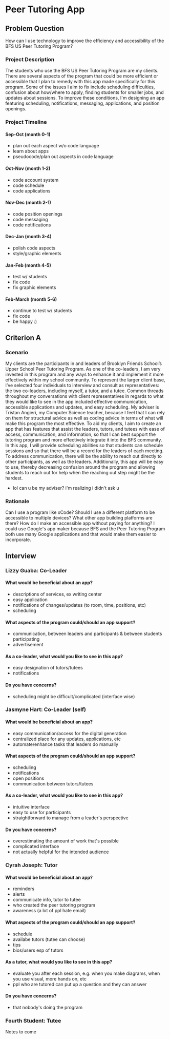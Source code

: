 # Peer Tutoring App

## Problem Question
How can I use technology to improve the efficiency and accessibility of the BFS US Peer Tutoring Program?

### Project Description
The students who use the BFS US Peer Tutoring Program are my clients. There are several aspects of the program that could be more efficient or accessible that I plan to remedy with this app made specifically for this program. Some of the issues I aim to fix include scheduling difficulties, confusion about how/where to apply, finding students for smaller jobs, and updates about sessions. To improve these conditions, I'm designing an app featuring scheduling, notifications, messaging, applications, and position openings. 

### Project Timeline

#### Sep-Oct    (month 0-1)
* plan out each aspect w/o code language
* learn about apps
* pseudocode/plan out aspects in code language

#### Oct-Nov    (month 1-2)
* code account system
* code schedule
* code applications

#### Nov-Dec    (month 2-1)
* code position openings
* code messaging
* code notifications

#### Dec-Jan    (month 3-4)
* polish code aspects
* style/graphic elements

#### Jan-Feb    (month 4-5)
* test w/ students
* fix code
* fix graphic elements

#### Feb-March  (month 5-6)
* continue to test w/ students
* fix code
* be happy :)

## Criterion A

### Scenario
My clients are the participants in and leaders of Brooklyn Friends School’s Upper School Peer Tutoring Program. As one of the co-leaders, I am very invested in this program and any ways to enhance it and implement it more effectively within my school community. To represent the larger client base, I’ve selected four individuals to interview and consult as representatives: the two co-leaders, including myself, a tutor, and a tutee. Common threads throughout my conversations with client representatives in regards to what they would like to see in the app included effective communication, accessible applications and updates, and easy scheduling. My adviser is Tristan Angieri, my Computer Science teacher, because I feel that I can rely on them for structural advice as well as coding advice in terms of what will make this program the most effective. To aid my clients, I aim to create an app that has features that assist the leaders, tutors, and tutees with ease of access, communication, and information, so that I can best support the tutoring program and more effectively integrate it into the BFS community. In this app, I will provide scheduling abilities so that students can schedule sessions and so that there will be a record for the leaders of each meeting. To address communication, there will be the ability to reach out directly to other participants, as well as the leaders. Additionally, this app will be easy to use, thereby decreasing confusion around the program and allowing students to reach out for help when the reaching out step might be the hardest. 

* lol can u be my adviser? i'm realizing i didn't ask u

### Rationale
Can I use a program like xCode? Should I use a different platform to be accessible to multiple devices? What other app building platforms are there? How do I make an accessible app without paying for anything?
I could use Google's app maker because BFS and the Peer Tutoring Program both use many Google applications and that would make them easier to incorporate. 

## Interview

### Lizzy Guaba: Co-Leader

#### What would be beneficial about an app?
* descriptions of services, ex writing center
* easy application
* notifications of changes/updates (to room, time, positions, etc)
* scheduling

#### What aspects of the program could/should an app support?
* communication, between leaders and participants & between students participating
* advertisement

#### As a co-leader, what would you like to see in this app?
* easy designation of tutors/tutees
* notifications

#### Do you have concerns?
* scheduling might be difficult/complicated (interface wise)

### Jasmyne Hart: Co-Leader (self)

#### What would be beneficial about an app?
* easy communication/access for the digital generation
* centralized place for any updates, applications, etc
* automate/enhance tasks that leaders do manually

#### What aspects of the program could/should an app support?
* scheduling
* notifications
* open positions
* communication between tutors/tutees

#### As a co-leader, what would you like to see in this app?
* intuitive interface
* easy to use for participants
* straightforward to manage from a leader's perspective

#### Do you have concerns?
* overestimating the amount of work that's possible
* complicated interface
* not actually helpful for the intended audience

### Cyrah Joseph: Tutor

#### What would be beneficial about an app?
* reminders
* alerts
* communicate info, tutor to tutee
* who created the peer tutoring program
* awareness (a lot of ppl hate email)

#### What aspects of the program could/should an app support?
* schedule
* availabe tutors (tutee can choose)
* tips
* bios/users esp of tutors

#### As a tutor, what would you like to see in this app?
* evaluate you after each session, e.g. when you make diagrams, when you use visual, more hands on, etc
* ppl who are tutored can put up a question and they can answer 

#### Do you have concerns?
* that nobody's doing the program

### Fourth Student: Tutee

Notes to come
